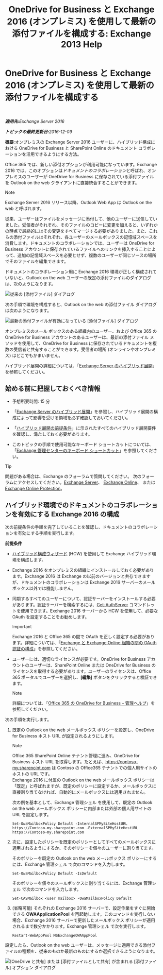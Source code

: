 ﻿---
title: 'OneDrive for Business と Exchange 2016 (オンプレミス) を使用して最新の添付ファイルを構成する: Exchange 2013 Help'
TOCTitle: OneDrive for Business と Exchange 2016 (オンプレミス) を使用して最新の添付ファイルを構成する
ms:assetid: 799518aa-7cfe-4708-92ee-98057ff168f5
ms:mtpsurl: https://technet.microsoft.com/ja-jp/library/Mt589761(v=EXCHG.150)
ms:contentKeyID: 70318052
ms.date: 01/11/2018
mtps_version: v=EXCHG.150
ms.translationtype: HT
---

# OneDrive for Business と Exchange 2016 (オンプレミス) を使用して最新の添付ファイルを構成する

 

_<strong>適用先:</strong>Exchange Server 2016_

_<strong>トピックの最終更新日:</strong>2016-12-09_

**概要**:オンプレミスの Exchange Server 2016 ユーザーに、ハイブリッド構成における OneDrive for Business と SharePoint Online のドキュメント コラボレーションを活用できるようにする方法。

Office 365 では、新しい添付オプションが利用可能になっています。Exchange 2016 では、このオプションは*ドキュメントのコラボレーション*と呼ばれ、オンプレミスのユーザーが OneDrive for Business に保存されている添付ファイルを Outlook on the web クライアントに直接統合することができます。


> [!NOTE]
> Exchange Server 2016 リリース以降、Outlook Web App は Outlook on the web と呼ばれます。



従来、ユーザーはファイルをメッセージに添付して、他のユーザーに送信していました。受信者がそれぞれ、そのファイルのコピーに変更を加えると、いずれかの時点で最終的にはその変更をすべてマージする必要がありました。また、これらの添付ファイルはそれぞれ、各ユーザーのメールボックスの記憶域スペースを消費します。ドキュメントのコラボレーションでは、ユーザーは OneDrive for Business アカウントに保存されているファイルへのリンクを挿入することによって、追加の記憶域スペースを必要とせず、複数のユーザーが同じソースの場所でそのファイルを編集できます。

ドキュメントのコラボレーション用に Exchange 2016 環境が正しく構成されていないと、Outlook on the web ユーザーの既定の添付ファイルのダイアログは、次のようになります。

![従来の \[添付ファイル\] ダイアログ](images/Mt589761.f8c74d70-42f9-48c6-b263-ce6cef8591a8(EXCHG.150).png "従来の [添付ファイル] ダイアログ")

次の手順で環境を構成すると、Outlook on the web の添付ファイル ダイアログは次のようになります。

![最新の添付ファイルが有効になっている \[添付ファイル\] ダイアログ](images/Mt589761.89eeae65-ce3a-4c47-b57e-db734a1de95b(EXCHG.150).png "最新の添付ファイルが有効になっている [添付ファイル] ダイアログ")

オンプレミスのメール ボックスのある組織内のユーザー、および Office 365 の OneDrive for Business アカウントのあるユーザーは、最新の添付ファイル メソッドを使用して、OneDrive for Business に保存されているドキュメントを複数の受信者と共有することができます。受信者の場所 (オンラインやオンプレミス) はどこでもかまいません。

ハイブリッド展開の詳細については、「[Exchange Server のハイブリッド展開](exchange-server-hybrid-deployments-exchange-2013-help.md)」を参照してください。

## 始める前に把握しておくべき情報

  - 予想所要時間: 15 分

  - 「[Exchange Server のハイブリッド展開](exchange-server-hybrid-deployments-exchange-2013-help.md)」を参照し、ハイブリッド展開の構成によって影響を受ける領域を必ず確認しておいてください。

  - 「[ハイブリッド展開の前提条件](hybrid-deployment-prerequisites-exchange-2013-help.md)」に示されたすべてのハイブリッド展開要件を確認し、満たしておく必要があります。

  - このトピックの手順で使用可能なキーボード ショートカットについては、「[Exchange 管理センターのキーボード ショートカット](https://technet.microsoft.com/ja-jp/library/jj150484\(v=exchg.150\))」を参照してください。


> [!TIP]
> 問題がある場合は、Exchange のフォーラムで質問してください。 次のフォーラムにアクセスしてください。<A href="https://go.microsoft.com/fwlink/p/?linkid=60612">Exchange Server</A>、 <A href="https://go.microsoft.com/fwlink/p/?linkid=267542">Exchange Online</A>、 または <A href="https://go.microsoft.com/fwlink/p/?linkid=285351">Exchange Online Protection</A>。



## ハイブリッド環境でのドキュメントのコラボレーションを有効にする Exchange 2016 の構成

次の前提条件の手順を完了していることを確認し、ドキュメントのコラボレーションを有効にする手順を実行します。

**前提条件**

  - [ハイブリッド構成ウィザード](hybrid-configuration-wizard-exchange-2013-help.md) (HCW) を使用して Exchange ハイブリッド環境を構成します。

  - Exchange 2016 をオンプレミスの組織にインストールしておく必要があります。Exchange 2016 は Exchange の以前のバージョンと共存できますが、ドキュメントのコラボレーションは Exchange 2016 サーバーのメールボックス以外では機能しません。

  - 同期するすべてのユーザーについて、認証サーバーをインストールする必要があります。認証サーバーを検索するには、[Get-AuthServer](https://technet.microsoft.com/ja-jp/library/jj218613\(v=exchg.150\)) コマンドレットを使用できます。Exchange 2016 サーバーから HCW を使用して、必要な OAuth を設定することをお勧めします。
    

    > [!IMPORTANT]
    > Exchange 2016 と Office 365 の間で OAuth を正しく設定する必要があります。詳細については、「<A href="https://technet.microsoft.com/ja-jp/library/dn594521(v=exchg.150)">Exchange と Exchange Online 組織の間の OAuth 認証の構成</A>」を参照してください。



  - ユーザーには、適切なライセンスが必要です。OneDrive for Business アカウントのユーザーは、SharePoint Online または OneDrive for Business のライセンスを取得する必要があります。ユーザーのライセンスは、Office 365 ポータルでユーザーを選択し、**\[編集\]** ボタンをクリックすると検証できます。
    

    > [!NOTE]
    > 詳細については、「<A href="https://support.office.com/ja-jp/article/office-365-%e3%81%ae-onedrive-for-business-%e2%80%93-%e7%ae%a1%e7%90%86%e3%83%98%e3%83%ab%e3%83%97-3e21f8f0-e0a1-43be-aa3e-8c0236bf11bb?omkt=ja-jp%26ui=ja-jp%26rs=ja-jp%26ad=jp">Office 365 の OneDrive for Business – 管理ヘルプ</A>」を参照してください。



次の手順を実行します。

1.  既定の Outlook on the web メールボックス ポリシーを設定し、OneDrive for Business ホスト URL が設定されるようにします。
    

    > [!NOTE]
    > Office 365 SharePoint Online テナント管理に進み、OneDrive for Business ホスト URL を取得します。たとえば、https://contoso-my.sharepoint.com は Contoso の Office365 テナントでの個人用サイトのホストの URL です。<BR>Exchange 2016 に付属の Outlook on the web メールボックス ポリシーは「既定」と呼ばれますが、既定のポリシーに設定するか、メールボックスに直接割り当てなければ、自動的にメールボックスには適用されません。

    
    次の例を基本として、Exchange 管理シェル を使用して、既定の Outlook on the web メールボックス ポリシーに内部または外部の個人用サイトの URL を設定します。
    
        Set-OwaMailboxPolicy Default -InternalSPMySiteHostURL https://Contoso-my.sharepoint.com -ExternalSPMySiteHostURL https://Contoso-my.sharepoint.com

2.  次に、設定したポリシーを既定のポリシーとしてすべてのメールボックスに適用されるようにするか、そのポリシーを個々のユーザーに割り当てます。
    
    そのポリシーを既定の Outlook on the web メールボックス ポリシーにするには、Exchange 管理シェル で次のコマンドを入力します。
    
        Set-OwaMailboxPolicy Default -IsDefault 
    
    そのポリシーを個々のメールボックスに割り当てるには、Exchange 管理シェル で次のコマンドを入力します。
    
        Set-CASMailbox <user mailbox> -OwaMailboxPolicy Default

3.  (省略可能) それぞれの Exchange 2016 サーバーで、設定作業をすぐに開始できる **OWAApplicationPool** を再起動します。このコマンドを実行しない場合、Exchange 2016 サーバーで更新したメールボックス ポリシーが適用されるまで数分かかります。Exchange 管理シェル で次を実行します。
    
        Restart-WebAppPool MSExchangeOWAAppPool

設定したら、Outlook on the web ユーザーは、メッセージに適用できる添付ファイルの種類を、従来のものか最新のものにするか選択できるようになります。

![\[OneDrive と共有\] または \[添付ファイルとして共有\] が含まれる \[添付ファイル\] オプション ダイアログ](images/Mt589761.7d2f27c2-3638-479a-a577-029ac61e7d95(EXCHG.150).png "[OneDrive と共有] または [添付ファイルとして共有] が含まれる [添付ファイル] オプション ダイアログ")

